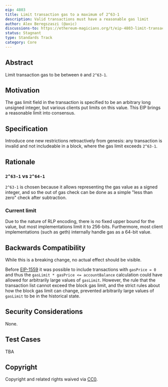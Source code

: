 ```yaml
---
eip: 4803
title: Limit transaction gas to a maximum of 2^63-1
description: Valid transactions must have a reasonable gas limit
author: Alex Beregszaszi (@axic)
discussions-to: https://ethereum-magicians.org/t/eip-4803-limit-transaction-gas-to-a-maximum-of-2-63-1/8296
status: Stagnant
type: Standards Track
category: Core
---
```


## Abstract

Limit transaction gas to be between `0` and `2^63-1`.

## Motivation

The gas limit field in the transaction is specified to be an arbitrary long unsigned integer, but various clients put limits on this value. This EIP brings a reasonable limit into consensus.

## Specification

Introduce one new restrictions retroactively from genesis: any transaction is invalid and not includeable in a block, where the gas limit exceeds `2^63-1`.

## Rationale

### `2^63-1` vs `2^64-1`

`2^63-1` is chosen because it allows representing the gas value as a signed integer, and so the out of gas check can be done as a simple "less than zero" check after subtraction.

### Current limit

Due to the nature of RLP encoding, there is no fixed upper bound for the value, but most implementations limit it to 256-bits. Furthermore, most client implementations (such as geth) internally handle gas as a 64-bit value.

## Backwards Compatibility

While this is a breaking change, no actual effect should be visible.

Before [EIP-1559](./eip-1559.md) it was possible to include transactions with `gasPrice = 0` and thus the `gasLimit * gasPrice <= accountBalance` calculation could have allowed for arbitrarily large values of `gasLimit`. However, the rule that the transaction list cannot exceed the block gas limit, and the strict rules about how the block gas limit can change, prevented arbitrarily large values of `gasLimit` to be in the historical state.

## Security Considerations

None.

## Test Cases

TBA

## Copyright

Copyright and related rights waived via [CC0](../LICENSE.md).
